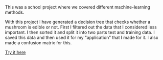 This was a school project where we covered different machine-learning methods.

With this project I have generated a decision tree that checks whether a mushroom is edible or not.
First I filtered out the data that I considered less important. I then sorted it and split it into two parts test and training data. I saved this data and then used it for my "application" that I made for it. I also made a confusion matrix for this.

[Try it here](https://ismailyaman.github.io/PRG8-WEEK6/index.html)

